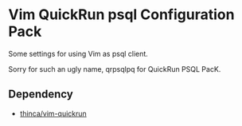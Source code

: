 Vim QuickRun psql Configuration Pack
====

Some settings for using Vim as psql client.

Sorry for such an ugly name, qrpsqlpq for QuickRun PSQL PacK.



Dependency
----

- [thinca/vim-quickrun][quickrun]



[quickrun]: https://github.com/thinca/vim-quickrun
